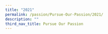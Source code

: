 ```yaml
---
title: "2021"
permalink: /passion/Pursue-Our-Passion/2021/
description: ""
third_nav_title: Pursue Our Passion
---
```


